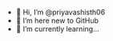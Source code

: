 - 👋 Hi, I’m @priyavashisth06
- 👀 I’m here new to GitHub
- 🌱 I’m currently learning...

<!---
priyavashisth06/priyavashisth06 is a ✨ special ✨ repository because its `README.md` (this file) appears on your GitHub profile.
You can click the Preview link to take a look at your changes.
--->
